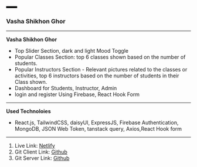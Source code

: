 <img
  src="/src/assets/footer/foot.png"
  alt="Alt text"
  title="Optional title"
  style="display: inline-block; margin: 0 auto; max-width: 30px">
### Vasha Shikhon Ghor
*** 
**Vasha Shikhon Ghor**
* Top Slider Section, dark and light Mood Toggle
* Popular Classes Section: top 6 classes shown based on the number of students.
* Popular Instructors Section - Relevant pictures related to the classes or activities, top 6 instructors based on the number of students in their Class shown. 
* Dashboard for Students, Instructor, Admin
* login and register Using Firebase, React Hook Form
***
**Used Technoloies**
* React.js, TailwindCSS, daisyUI, ExpressJS, Firebase Authentication, MongoDB, JSON Web Token, tanstack query, Axios,React Hook form
*** 
1. Live Link: [Netlify](https://curious-world-730ca.web.app "Netlify Site")
2. Git Client Link: [Github](https://github.com/programming-hero-web-course1/b712-summer-camp-client-side-fahmeda5660 "Github Client Code")
3. Git Server Link: [Github](https://github.com/programming-hero-web-course1/b7a12-summer-camp-server_side-fahmeda5660 "Github Server Code")